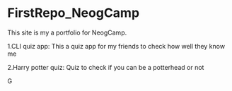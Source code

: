 # FirstRepo_NeogCamp

This site is my a portfolio for NeogCamp.

1.CLI quiz app:
This a quiz app for my friends to check how well they know me

2.Harry potter quiz:
Quiz to check if you can be a potterhead or not


G